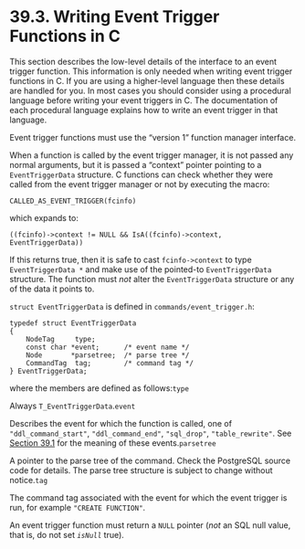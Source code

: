 # 39.3. Writing Event Trigger Functions in C

This section describes the low-level details of the interface to an event trigger function. This information is only needed when writing event trigger functions in C. If you are using a higher-level language then these details are handled for you. In most cases you should consider using a procedural language before writing your event triggers in C. The documentation of each procedural language explains how to write an event trigger in that language.

Event trigger functions must use the “version 1” function manager interface.

When a function is called by the event trigger manager, it is not passed any normal arguments, but it is passed a “context” pointer pointing to a `EventTriggerData` structure. C functions can check whether they were called from the event trigger manager or not by executing the macro:

```
CALLED_AS_EVENT_TRIGGER(fcinfo)
```

which expands to:

```
((fcinfo)->context != NULL && IsA((fcinfo)->context, EventTriggerData))
```

If this returns true, then it is safe to cast `fcinfo->context` to type `EventTriggerData *` and make use of the pointed-to `EventTriggerData` structure. The function must _not_ alter the `EventTriggerData` structure or any of the data it points to.

`struct EventTriggerData` is defined in `commands/event_trigger.h`:

```
typedef struct EventTriggerData
{
    NodeTag     type;
    const char *event;      /* event name */
    Node       *parsetree;  /* parse tree */
    CommandTag  tag;        /* command tag */
} EventTriggerData;
```

where the members are defined as follows:`type`

Always `T_EventTriggerData`.`event`

Describes the event for which the function is called, one of `"ddl_command_start"`, `"ddl_command_end"`, `"sql_drop"`, `"table_rewrite"`. See [Section 39.1](https://www.postgresql.org/docs/13/event-trigger-definition.html) for the meaning of these events.`parsetree`

A pointer to the parse tree of the command. Check the PostgreSQL source code for details. The parse tree structure is subject to change without notice.`tag`

The command tag associated with the event for which the event trigger is run, for example `"CREATE FUNCTION"`.

An event trigger function must return a `NULL` pointer (_not_ an SQL null value, that is, do not set _`isNull`_ true).
